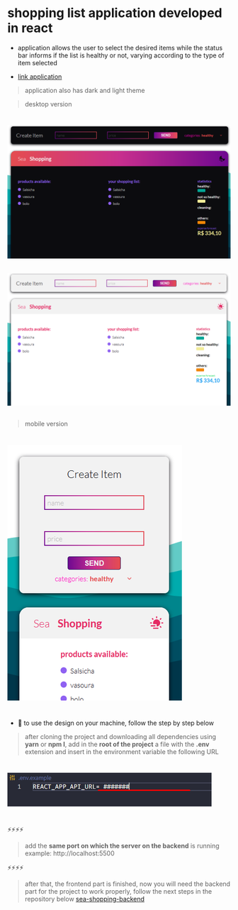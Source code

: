 # shopping list application developed in react

- application allows the user to select the desired items while the status bar informs if the list is healthy or not, varying according to the type of item selected
* [link application](https://sea-shopping-frontend.herokuapp.com/)



> application also has dark and light theme

> desktop version
#
![light](./src/assets/black.png)
##
![light](./src/assets/white.png)
##
> mobile version
#
![dark](./src/assets/mobile.png)
#

- 🚨 to use the design on your machine, follow the step by step below

> after cloning the project and downloading all dependencies using __yarn__ or __npm I__, add in the __root of the project__ a file with the __.env__ extension and insert in the environment variable the following URL
#
![](./src/assets/env.png)
#
⚡⚡⚡⚡
>   add the __same port on which the server on the backend__ is running example: http://localhost:5500

⚡⚡⚡⚡

> after that, the frontend part is finished, now you will need the backend part for the project to work properly, follow the next steps in the repository below
[sea-shopping-backend](https://github.com/marcosDmc/sea-shopping-backend.git)














